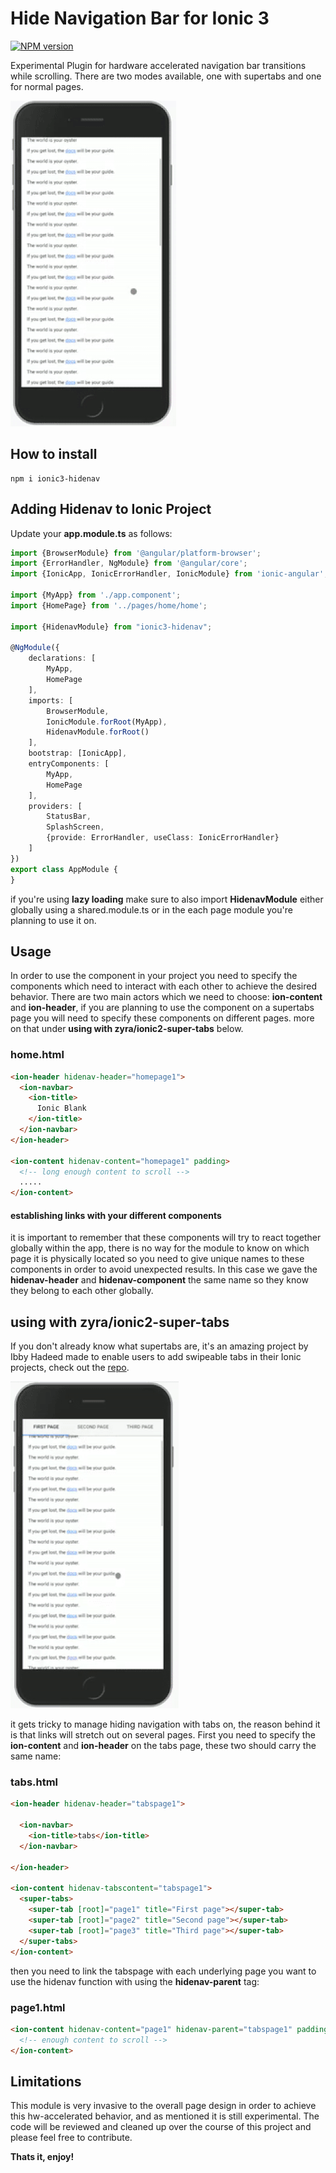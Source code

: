 # Hide Navigation Bar for Ionic 3

[![NPM version][npm-image]][npm-url]

Experimental Plugin for hardware accelerated navigation bar transitions while scrolling. There are two modes available, one with supertabs and one for normal pages.

![](https://github.com/heidji/readme-content/blob/master/ezgif-1-158630fd5e77.gif?raw=true)

## How to install

```
npm i ionic3-hidenav
```

## Adding Hidenav to Ionic Project

Update your **app.module.ts** as follows:

```typescript
import {BrowserModule} from '@angular/platform-browser';
import {ErrorHandler, NgModule} from '@angular/core';
import {IonicApp, IonicErrorHandler, IonicModule} from 'ionic-angular';

import {MyApp} from './app.component';
import {HomePage} from '../pages/home/home';

import {HidenavModule} from "ionic3-hidenav";

@NgModule({
    declarations: [
        MyApp,
        HomePage
    ],
    imports: [
        BrowserModule,
        IonicModule.forRoot(MyApp),
        HidenavModule.forRoot()
    ],
    bootstrap: [IonicApp],
    entryComponents: [
        MyApp,
        HomePage
    ],
    providers: [
        StatusBar,
        SplashScreen,
        {provide: ErrorHandler, useClass: IonicErrorHandler}
    ]
})
export class AppModule {
}

```
if you're using **lazy loading** make sure to also import **HidenavModule** either globally using a shared.module.ts or in the each page module you're planning to use it on.
## Usage
In order to use the component in your project you need to specify the components which need to interact with each other to achieve the desired behavior.
There are two main actors which we need to choose: **ion-content** and **ion-header**, if you are planning to use the component on a supertabs page you will need to specify these components on different pages. more on that under **using with zyra/ionic2-super-tabs** below.

### home.html
```html
<ion-header hidenav-header="homepage1">
  <ion-navbar>
    <ion-title>
      Ionic Blank
    </ion-title>
  </ion-navbar>
</ion-header>

<ion-content hidenav-content="homepage1" padding>
  <!-- long enough content to scroll -->
  .....
</ion-content>

```
#### establishing links with your different components
it is important to remember that these components will try to react together globally within the app, there is no way for the module to know on which page it is physically located so you need to give unique names to these components in order to avoid unexpected results. In this case we gave the **hidenav-header** and **hidenav-component** the same name so they know they belong to each other globally.

## using with zyra/ionic2-super-tabs
If you don't already know what supertabs are, it's an amazing project by Ibby Hadeed made to enable users to add swipeable tabs in their Ionic projects, check out the [repo](https://github.com/zyra/ionic2-super-tabs/).

![](https://github.com/heidji/readme-content/blob/master/ezgif-1-438aab70caaf.gif?raw=true)

it gets tricky to manage hiding navigation with tabs on, the reason behind it is that links will stretch out on several pages.
First you need to specify the **ion-content** and **ion-header** on the tabs page, these two should carry the same name:

### tabs.html
```html
<ion-header hidenav-header="tabspage1">

  <ion-navbar>
    <ion-title>tabs</ion-title>
  </ion-navbar>

</ion-header>

<ion-content hidenav-tabscontent="tabspage1">
  <super-tabs>
    <super-tab [root]="page1" title="First page"></super-tab>
    <super-tab [root]="page2" title="Second page"></super-tab>
    <super-tab [root]="page3" title="Third page"></super-tab>
  </super-tabs>
</ion-content>
```
then you need to link the tabspage with each underlying page you want to use the hidenav function with using the **hidenav-parent** tag:

### page1.html

```html
<ion-content hidenav-content="page1" hidenav-parent="tabspage1" padding>
  <!-- enough content to scroll -->
</ion-content>

```

## Limitations
This module is very invasive to the overall page design in order to achieve this hw-accelerated behavior, and as mentioned it is still experimental. The code will be reviewed and cleaned up over the course of this project and please feel free to contribute.

**Thats it, enjoy!**

[npm-url]: https://npmjs.org/package/ionic3-hidenav
[npm-image]: https://img.shields.io/badge/npm-0.0.8-green.svg
